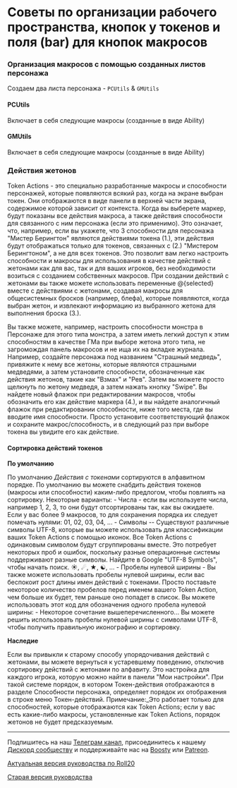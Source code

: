 # Советы по организации рабочего пространства, кнопок у токенов и поля (bar) для кнопок макросов

### Организация макросов с помощью созданных листов персонажа

Создаем два листа персонажа - `PCUtils` & `GMUtils`

#### PCUtils

Включает в себя следующие макросы (созданные в виде Ability)

#### GMUtils

Включает в себя следующие макросы (созданные в виде Ability)

### Действия жетонов

Token Actions - это специально разработанные макросы и способности персонажей, которые появляются всякий раз, когда на экране выбран токен. Они отображаются в виде панели в верхней части экрана, содержимое которой зависит от контекста. Когда вы выберете маркер, будут показаны все действия макроса, а также действия способности для связанного с ним персонажа (если это применимо). Это означает, что, например, если вы укажете, что 3 способности для персонажа "Мистер Берингтон" являются действиями токена (1.), эти действия будут отображаться только для токенов, связанных с (2.) "Мистером Берингтоном", а не для всех токенов. Это позволит вам легко настроить способности и макросы для использования в качестве действий с жетонами как для вас, так и для ваших игроков, без необходимости возиться с созданием собственных макросов. При создании действий с жетонами вы также можете использовать переменные @{selected} вместе с действиями с жетонами, создавая макросы для общесистемных бросков (например, блефа), которые появляются, когда выбран жетон, и извлекают информацию из выбранного жетона для выполнения броска (3.).

Вы также можете, например, настроить способности монстра в Персонаже для этого типа монстра, а затем иметь легкий доступ к этим способностям в качестве ГМа при выборе жетона этого типа, не загромождая панель макросов и не ища их на вкладке журнала. Например, создайте персонажа под названием "Страшный медведь", привяжите к нему все жетоны, которые являются страшными медведями, а затем установите способности, обозначенные как действия жетонов, такие как "Взмах" и "Рев". Затем вы можете просто щелкнуть по жетону медведя, а затем нажать кнопку "Swipe". Вы найдете новый флажок при редактировании макросов, чтобы обозначить его как действие маркера (4.), и вы найдете аналогичный флажок при редактировании способности, ниже того места, где вы вводите имя способности. Просто установите соответствующий флажок и сохраните макрос/способность, и в следующий раз при выборе токена вы увидите его как действие.

#### Сортировка действий токенов

**По умолчанию**

По умолчанию _Действия с токенами_ сортируются в алфавитном порядке. По умолчанию вы можете снабдить действия токенов (макросы или способности) каким-либо предлогом, чтобы повлиять на сортировку. Некоторые варианты: - Числа - если вы используете числа, например 1, 2, 3, то они будут отсортированы так, как вы ожидаете. Если у вас более 9 макросов, то для сохранения порядка их следует помечать нулями: 01, 02, 03, 04, ... - Символы -- Существуют различные символы UTF-8, которые вы можете использовать для классификации ваших Token Actions с помощью иконок. Все Token Actions с одинаковым символом будут сгруппированы вместе. Это потребует некоторых проб и ошибок, поскольку разные операционные системы поддерживают разные символы. Найдите в Google "UTF-8 Symbols", чтобы начать поиск. ☀, ☄, ★, ☯, ... - Пробелы нулевой ширины - Вы также можете использовать пробелы нулевой ширины, если вас беспокоит рост длины имен действий с токенами. Просто поставьте некоторое количество пробелов перед именем вашего Token Action, чем больше их будет, тем раньше оно попадет в список. Вы можете использовать этот код для обозначения одного пробела нулевой ширины: - Некоторое сочетание вышеперечисленного... Вы можете решить использовать пробелы нулевой ширины с символами UTF-8, чтобы получить правильную иконографию и сортировку.

**Наследие**

Если вы привыкли к старому способу упорядочивания действий с жетонами, вы можете вернуться к устаревшему поведению, отключив сортировку действий с жетонами по алфавиту. Это настройка для каждого игрока, которую можно найти в панели "Мои настройки". При такой системе порядок, в котором Токен-действия отображаются в разделе Способности персонажа, определяет порядок их отображения в строке меню Токен-действий. Примечание:_Это работает только для способностей, которые отображаются как Token Actions; если у вас есть какие-либо макросы, установленные как Token Actions, порядок жетонов не будет предсказуемым.

---

Подпишитесь на наш [Телеграм канал](https://t.me/cyborgs_and_mages), присоединитесь к нашему [Дискорд сообществу](https://discord.gg/yrJqvCqU3w) и поддерживайте нас на [Boosty](https://boosty.to/cyborgsandmages) или [Patreon](https://www.patreon.com/palikhov).

[Актуальная версия руководства по Roll20](https://cyborgsandmages.com/roll20-guide)

[Старая версия руководства](https://cyborgsandmages.gitbook.io/palant-roll20-guide)

